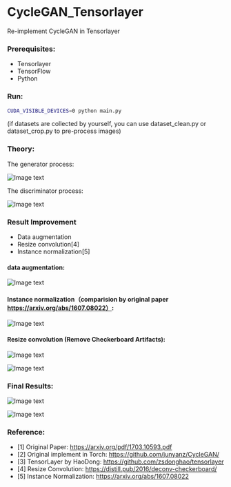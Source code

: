 # CycleGAN_Tensorlayer
Re-implement CycleGAN in Tensorlayer



### Prerequisites:

* Tensorlayer
* TensorFlow
* Python

### Run:
```Bash
CUDA_VISIBLE_DEVICES=0 python main.py 
```

(if datasets are collected by yourself, you can use dataset_clean.py or dataset_crop.py to pre-process images)


### Theory:

The generator process:

![Image text](https://github.com/luoxier/CycleGAN_Tensorlayer/blob/master/figures/generator.png "generator")  

The discriminator process:

![Image text](https://github.com/luoxier/CycleGAN_Tensorlayer/blob/master/figures/discriminator.png "discriminator")  

 

### Result Improvement
* Data augmentation
* Resize convolution[4]
* Instance normalization[5]



#### data augmentation:
![Image text](https://github.com/luoxier/CycleGAN_Tensorlayer/blob/master/figures/data_augmentation.png) 


#### Instance normalization（comparision by original paper https://arxiv.org/abs/1607.08022）:
![Image text](https://github.com/luoxier/CycleGAN_Tensorlayer/blob/master/figures/instance_norm.png) 


#### Resize convolution (Remove Checkerboard Artifacts):

![Image text](https://github.com/luoxier/CycleGAN_Tensorlayer/blob/master/figures/compare1.png) 

![Image text](https://github.com/luoxier/CycleGAN_Tensorlayer/blob/master/figures/compare2.png) 

### Final Results:

![Image text](https://github.com/luoxier/CycleGAN_Tensorlayer/blob/master/figures/result.png)  

![Image text](https://github.com/luoxier/CycleGAN_Tensorlayer/blob/master/figures/result2.png) 



### Reference:

* [1] Original Paper: https://arxiv.org/pdf/1703.10593.pdf
* [2] Original implement in Torch: https://github.com/junyanz/CycleGAN/
* [3] TensorLayer by HaoDong: https://github.com/zsdonghao/tensorlayer
* [4] Resize Convolution: https://distill.pub/2016/deconv-checkerboard/
* [5] Instance Normalization: https://arxiv.org/abs/1607.08022

